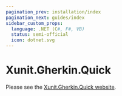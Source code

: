 ```yaml
---
pagination_prev: installation/index
pagination_next: guides/index
sidebar_custom_props:
  language: .NET (C#, F#, VB)
  status: semi-official
  icon: dotnet.svg
---
```


# Xunit.Gherkin.Quick

Please see the [Xunit.Gherkin.Quick website](https://github.com/ttutisani/Xunit.Gherkin.Quick).
